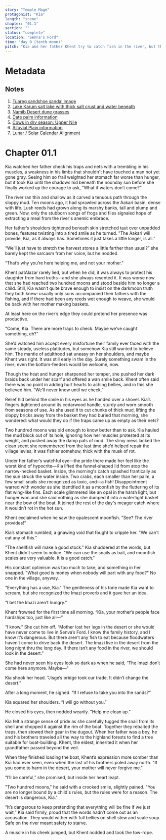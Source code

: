 ```yaml
---
story: "Temple Mage"
protagonist: "Kia"
length: "scene"
chapter: "01.1"
section: ""
status: "complete"
location: "Senna's Ford"
time: "day 0 (tenth moon)"
pitch: "Kia and her father Khent try to catch fish in the river, but the floodwaters are late and there seem to be no fish."
---
```

# Metadata 
## Notes

1.  [Tuareg sandshoe sandal image](https://www.alamy.com/algeria-sahara-djanet-oasis-tuareg-wearing-large-shoes-as-sandshoes-image882549.html)
2.  [Lake Karum salt lake with thick salt crust and water beneath](https://en.wikipedia.org/wiki/Lake_Karum)
3.  [Namib Desert dune grasses](https://www.alamy.com/stock-photo-namib-desert-dune-grass-dieprivier-namibia-16757102.html)
4.  [Date palm information](http://www.palmpedia.net/wiki/Hyphaene_thebaica)
5.  [Cows in dry season: Upper Nile](https://www.flickr.com/photos/npaus/7679259918/)
6.  [Alluvial Plain information](https://en.wikipedia.org/wiki/Alluvial_plain)
7.  [Lunar / Solar Calendar Alignment](https://en.wikipedia.org/wiki/Metonic_cycle)

# Chapter 01.1

Kia watched her father check his traps and nets with a trembling in his muscles, a weakness in his limbs that shouldn't have touched a man not yet gone gray. Seeing him so frail weighted her stomach far worse than hunger, but it took Kia until the shadows hid beneath the noonday sun before she finally worked up the courage to ask, "What if waters don’t come?"

The river ran thin and shallow as it carved a tenuous path through the sloppy mud. Ten moons ago, it had sprawled across the Aakari basin, dense with life. Lush reeds had grown along its marshy banks, tall and plump and green. Now, only the stubborn songs of frogs and flies signaled hope of extracting a meal from the river's anemic embrace.

Her father’s shoulders tightened beneath skin stretched taut over unpadded bones, features twisting into a tired smile as he turned. "The Aakari will provide, Kia, as it always has. Sometimes it just takes a little longer, is all.”

“We’ll just have to stretch the harvest stores a little farther than usual?” she barely kept the sarcasm from her voice, but he nodded.

“That’s why you’re here helping me, and not your mother."

Khent patAlazar rarely lied, but when he did, it was always to protect his daughter from hard truths—and she always resented it. It was worse now that she had reached two hundred moons and stood beside him no longer a child. Still, Kia wasn’t quite brave enough to insist on the darkmoon truth they both knew: usually only sons accompanied their fathers with the fishing, and if there had been any reeds wet enough to weave, she would be back with her mother making baskets.

At least here on the river’s edge they could pretend her presence was productive.

"Come, Kia. There are more traps to check. Maybe we’ve caught something, eh?”

She’d watched him accept every misfortune their family ever faced with the same steady, useless platitudes, but somehow Kia still wanted to believe him. The mantle of adulthood sat uneasy on her shoulders, and maybe Khent was right. It was still early in the day. Surely something swam in the river; even the bottom-feeders would be welcome, now.

Though the heat and hunger sharpened her temper, she pushed her dark braids back under her scarf and offered a wan smile back. Khent often said there was no point in adding hurt hearts to aching bellies, and in this she believed him. “We’ll never know until we check.”

Relief hid behind the smile in his eyes as he handed over a shovel. Kia’s fingers tightened around its cedarwood handle, sturdy and worn smooth from seasons of use. As she used it to cut chunks of thick mud, lifting the sloppy bricks away from the basket they had buried that morning, she wondered: what would they do if the traps came up as empty as their nets?

Two hundred moons was old enough to know better than to ask. Kia hauled the mud block out of its hole, ignoring how her muscles protested at its weight, and pushed away the damp pats of mud. The slimy mess lacked the clean scent she remembered from the last time she’d helped repair the village levies; it was fishier somehow, thick with the musk of rot.

Under her father’s watchful eye—the pride there made her feel like the worst kind of hypocrite—Kia lifted the funnel-shaped lid from atop the narrow-necked basket. Inside, the morning's catch splashed frantically as the sun struck the water inside. Two crabs, each smaller than her palm, a few small snails she recognized as toxic, and—a fish! Disappointment warred with wonder as she identified it as a moonfish by the fluttering of its flat wing-like fins. Each scale glimmered like an opal in the harsh light, but hunger won and she said nothing as she dumped it into a watertight basket near the bow of the boat. It joined the rest of the day's meager catch where it wouldn’t rot in the hot sun.

Khent exclaimed when he saw the opalescent moonfish. "See? The river provides!"

Kia’s stomach rumbled, a gnawing void that fought to cripple her. "We can't eat any of this."

"The shellfish will make a good stock." Kia shuddered at the words, but Khent didn't seem to notice. "We can use the snails as bait, and moonfish scales are very valuable. It is a good catch."

His constant optimism was too much to take, and something in her snapped. "What good is money when nobody will part with any food?" No one in the village, anyway.

"Everything has a use, Kia." The gentleness of his tone made Kia want to scream, but she recognized the Imazi proverb and it gave her an idea.

“I bet the Imazi aren’t hungry.”

Khent frowned for the first time all morning. “Kia, your mother’s people face hardships too, just like all—”

“I know.” She cut him off. “Mother lost her legs in the desert or she would have never come to live in Senva’s Ford. I know the family history, and I know it’s dangerous. But there aren’t any fish to eat because floodwaters haven’t come to drive back the desert. The Imazi live in the desert from the long night thru the long day. If there isn’t any food in the river, we should look in the desert.”

She had never seen his eyes look so dark as when he said, “The Imazi don’t come here anymore. Maybe—"

Kia shook her head. “Jisge’s bridge took our trade. It didn’t change the desert.”

After a long moment, he sighed. “If I refuse to take you into the sands?”

Kia squared her shoulders. “I will go without you.”

He closed his eyes, then nodded wearily. "Help me clean up."

Kia felt a strange sense of pride as she carefully tugged the snail from its shell and chopped it against the rim of the boat. Together they rebaited the traps, then stowed their gear in the dugout. When her father was a boy, he and his brothers traveled all the way to the highland forests to find a tree suitable for boat-building. Khent, the eldest, inherited it when her grandfather passed beyond the veil.

When they finished loading the boat, Khent’s expression more somber than Kia had ever seen, even when the last of his brothers poled away north. "If you come to harm in the desert, your mother will never forgive me."

“I’ll be careful,” she promised, but inside her heart leapt.

"Two hundred moons," he said with a crooked smile, slightly pained. "You are no longer bound by a child's rules, but the rules were for a reason. The desert is dangerous, Kia."

“It’s dangerous to keep pretending that everything will be fine if we just wait,” Kia said firmly, proud that the words hadn’t come out as an accusation. They would wither with full bellies on shell stew and scale soup. Safe on the river meant safety to starve.

A muscle in his cheek jumped, but Khent nodded and took the tow-rope.